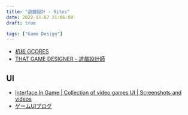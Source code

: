 ```yaml
---
title: "遊戲設計 - Sites"
date: 2022-11-07 21:06:00
draft: true

tags: ["Game Design"]
---
```


- [机核 GCORES](https://www.gcores.com/)
- [THAT GAME DESIGNER - 遊戲設計師](https://medium.com/that-game-designer)


## UI
- [Interface In Game | Collection of video games UI | Screenshots and videos](https://interfaceingame.com/)
- [ゲームUIブログ](https://gameui.matme.info/blog/)
